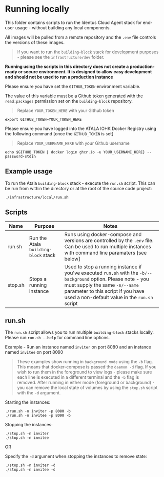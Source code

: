 # Running locally

This folder contains scripts to run the Identus Cloud Agent stack for end-user usage - without building any local components.

All images will be pulled from a remote repository and the `.env` file controls the versions of these images.

> If you want to run the `building-block` stack for development purposes - please see the `infrastructure/dev`  folder. 

**Running using the scripts in this directory does not create a production-ready or secure environment. It is designed to allow easy development and should not be used to run a production instance**
 
Please ensure you have set the `GITHUB_TOKEN` environment variable. 

The value of this variable must be a Github token generated with the  `read:packages` permission set on the `building-block` repository.

> Replace `YOUR_TOKEN_HERE` with your Github token

```
export GITHUB_TOKEN=YOUR_TOKEN_HERE
```

Please ensure you have logged into the ATALA IOHK Docker Registry using the following command [once the `GITHUB_TOKEN` is set]

> Replace `YOUR_USERNAME_HERE` with your Github username

```
echo $GITHUB_TOKEN | docker login ghcr.io -u YOUR_USERNAME_HERE} --password-stdin
```

## Example usage

To run the Atala `building-block` stack - execute the `run.sh` script. This can be run from within the directory or at the root of the source code project:

`./infrastructure/local/run.sh` 

## Scripts

| Name   | Purpose                              | Notes                                                                    |
| ------ | ------------------------------------ | ------------------------------------------------------------------------ |
| run.sh | Run the Atala `building-block` stack | Runs using docker-compose and versions are controlled by the `.env` file. Can be used to run multiple instances with command line paramaters [see below] |
| stop.sh  | Stops a running instance                                                                             | Used to stop a running instance if you've executed `run.sh` with the `-b/--background` option. Please note - you must supply the same `-n/--name` parameter to this script if you have used a non-default value in the `run.sh` script |

## run.sh

The `run.sh` script allows you to run multiple `building-block` stacks locally. Please run `run.sh --help` for command line options.

Example - Run an instance named `inviter` on port 8080 and an instance named `invitee` on port 8090

> These examples show running in `background mode` using the `-b` flag. This means that docker-compose is passed the `daemon -d` flag.
> If you wish to run them in the foreground to view logs - please make sure each line is executed in a different terminal and the `-b` flag is removed.
> After running in either mode (foreground or background) - you can remove the local state of volumes by using the `stop.sh` script with the `-d` argument. 

Starting the instances:

```
./run.sh -n inviter -p 8080 -b
./run.sh -n invitee -p 8090 -b
```

Stopping the instances:

```
./stop.sh -n inviter 
./stop.sh -n invitee
```

OR

Specify the `-d` argument when stopping the instances to remove state:

```
./stop.sh -n inviter -d
./stop.sh -n invitee -d
```